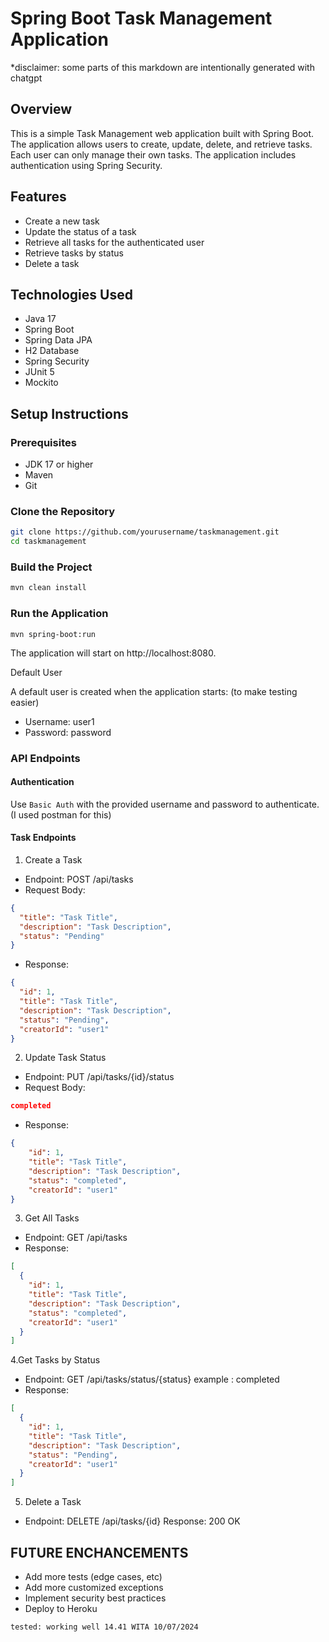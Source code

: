# Spring Boot Task Management Application

*disclaimer: some parts of this markdown are intentionally generated with chatgpt

## Overview

This is a simple Task Management web application built with Spring Boot. The application allows users to create, update, delete, and retrieve tasks. Each user can only manage their own tasks. The application includes authentication using Spring Security.

## Features

- Create a new task
- Update the status of a task
- Retrieve all tasks for the authenticated user
- Retrieve tasks by status
- Delete a task

## Technologies Used

- Java 17
- Spring Boot
- Spring Data JPA
- H2 Database
- Spring Security
- JUnit 5
- Mockito

## Setup Instructions

### Prerequisites

- JDK 17 or higher
- Maven
- Git

### Clone the Repository

```bash
git clone https://github.com/yourusername/taskmanagement.git
cd taskmanagement
```

### Build the Project
```bash
mvn clean install
```

### Run the Application
```
mvn spring-boot:run
```

The application will start on http://localhost:8080.

Default User

A default user is created when the application starts:
(to make testing easier)

- Username: user1
- Password: password

### API Endpoints

#### Authentication
 Use `Basic Auth` with the provided username and password to authenticate. (I used postman for this)

#### Task Endpoints
1. Create a Task

- Endpoint: POST /api/tasks
- Request Body:
```json
{
  "title": "Task Title",
  "description": "Task Description",
  "status": "Pending"
}
```

- Response:
```json
{
  "id": 1,
  "title": "Task Title",
  "description": "Task Description",
  "status": "Pending",
  "creatorId": "user1"
}
```

2. Update Task Status

- Endpoint: PUT /api/tasks/{id}/status
- Request Body:
```json
completed
```

- Response:
```json
{
    "id": 1,
    "title": "Task Title",
    "description": "Task Description",
    "status": "completed",
    "creatorId": "user1"
}
```

3. Get All Tasks
- Endpoint: GET /api/tasks
- Response:
```json
[
  {
    "id": 1,
    "title": "Task Title",
    "description": "Task Description",
    "status": "completed",
    "creatorId": "user1"
  }
]
```

4.Get Tasks by Status

- Endpoint: GET /api/tasks/status/{status}
example : completed
- Response:
```json
[
  {
    "id": 1,
    "title": "Task Title",
    "description": "Task Description",
    "status": "Pending",
    "creatorId": "user1"
  }
]
```

5. Delete a Task

- Endpoint: DELETE /api/tasks/{id}
 Response: 200 OK

 ## FUTURE ENCHANCEMENTS

 - Add more tests (edge cases, etc)
 - Add more customized exceptions
 - Implement security best practices
 - Deploy to Heroku


```tested: working well 14.41 WITA 10/07/2024```